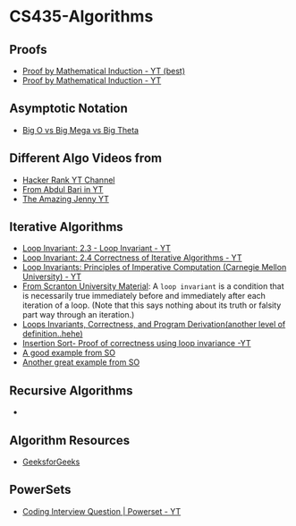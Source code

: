 # CS435-Algorithms

## Proofs
 - [Proof by Mathematical Induction - YT (best)](https://www.youtube.com/watch?v=dMn5w4_ztSw)
 - [Proof by Mathematical Induction - YT](https://www.youtube.com/watch?v=3QXRLlodr6w) 

## Asymptotic Notation
 - [Big O vs Big Mega vs Big Theta](https://www.youtube.com/watch?v=1tfdr1Iv6JA)


## Different Algo Videos from
 - [Hacker Rank YT Channel](https://www.youtube.com/watch?v=KEEKn7Me-ms&list=PLI1t_8YX-ApvMthLj56t1Rf-Buio5Y8KL&index=1)
 - [From Abdul Bari in YT](https://www.youtube.com/watch?v=0IAPZzGSbME&list=PLDN4rrl48XKpZkf03iYFl-O29szjTrs_O)
 - [The Amazing Jenny YT](https://www.youtube.com/watch?v=QN9hnmAgmOc)

## Iterative Algorithms
 - [Loop Invariant: 2.3 - Loop Invariant - YT](https://www.youtube.com/watch?v=Alk6PowWvgU)
 - [Loop Invariant: 2.4 Correctness of Iterative Algorithms - YT](https://www.youtube.com/watch?v=2D9-g2hP9S8)
 - [Loop Invariants: Principles of Imperative Computation (Carnegie Mellon University) - YT](https://www.youtube.com/watch?v=7_kiWYYLngQ)
 - [From Scranton University Material](https://www.cs.scranton.edu/~mccloske/courses/cmps144/invariants_lec.html): A `loop invariant` is a condition that is necessarily true immediately before and immediately after each iteration of a loop. (Note that this says nothing about its truth or falsity part way through an iteration.)
 - [Loops Invariants, Correctness, and Program Derivation(another level of definition..hehe)](https://archives.evergreen.edu/webpages/curricular/2001-2002/dsa01/loops.html)
 - [Insertion Sort- Proof of correctness using loop invariance -YT](https://www.youtube.com/watch?v=SElE4RlAji0)
 - [A good example from SO](https://cs.stackexchange.com/a/104723/61494)
 - [Another great example from SO](https://stackoverflow.com/a/60312337/6021740)

## Recursive Algorithms
 - 

## Algorithm Resources
 - [GeeksforGeeks](https://www.geeksforgeeks.org/fundamentals-of-algorithms/)

## PowerSets
 - [Coding Interview Question | Powerset - YT](https://www.youtube.com/watch?v=Ei_a0-GmLS4)
